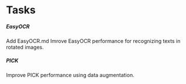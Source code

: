 # Tasks
##### EasyOCR
Add EasyOCR.md
Imrove EasyOCR performance for recognizing texts in rotated images.
##### PICK
Improve PICK performance using data augmentation.
